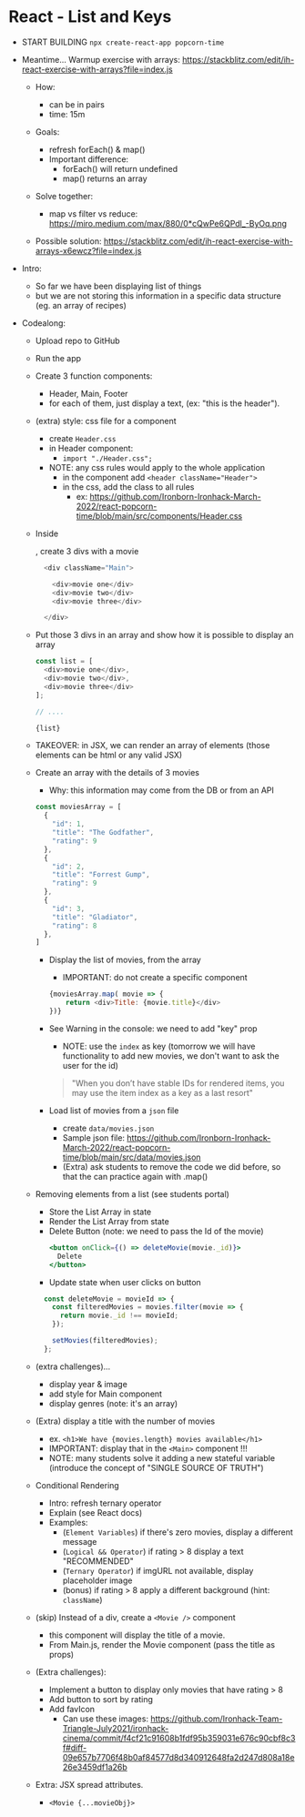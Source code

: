 
# React - List and Keys

<!-- 

Status: draft

@Luis: 
- This unit has improved a lot with v6.1
- Consider following steps students portal instead (do "popcorn-time" but follow steps from this unit, so that students understand the logical process)

-->


- START BUILDING
  `npx create-react-app popcorn-time`


- Meantime... Warmup exercise with arrays:
  https://stackblitz.com/edit/ih-react-exercise-with-arrays?file=index.js
  
  - How:
    - can be in pairs
    - time: 15m
  - Goals:
    - refresh forEach() & map()
    - Important difference: 
      - forEach() will return undefined
      - map() returns an array


  - Solve together:
    - map vs filter vs reduce: https://miro.medium.com/max/880/0*cQwPe6QPdl_-ByOq.png

  - Possible solution: https://stackblitz.com/edit/ih-react-exercise-with-arrays-x6ewcz?file=index.js
    



- Intro:
  - So far we have been displaying list of things
  - but we are not storing this information in a specific data structure (eg. an array of recipes)


- Codealong:

  <!-- 
  @Luis: can ask students to do the first 3 steps (15min) 
  -->

  - Upload repo to GitHub
  
  - Run the app

  - Create 3 function components: 
    - Header, Main, Footer
    - for each of them, just display a text, (ex: "this is the header").


  - (extra) style: css file for a component
    - create `Header.css`
    - in Header component:
      - `import "./Header.css";`
    - NOTE: any css rules would apply to the whole application
      - in the component add `<header className="Header">`
      - in the css, add the class to all rules
        - ex: https://github.com/Ironborn-Ironhack-March-2022/react-popcorn-time/blob/main/src/components/Header.css



  - Inside <Main />, create 3 divs with a movie
    ```javascript
      <div className="Main">

        <div>movie one</div>
        <div>movie two</div> 
        <div>movie three</div>

      </div>
    ```

  - Put those 3 divs in an array and show how it is possible to display an array

    ```javascript
    const list = [
      <div>movie one</div>, 
      <div>movie two</div>, 
      <div>movie three</div>
    ];
    
    // ....
    
    {list}
    ```

  - TAKEOVER: in JSX, we can render an array of elements (those elements can be html or any valid JSX)


  - Create an array with the details of 3 movies
    - Why: this information may come from the DB or from an API

    ```js
    const moviesArray = [
      {
        "id": 1,
        "title": "The Godfather",
        "rating": 9
      },
      {
        "id": 2,
        "title": "Forrest Gump",
        "rating": 9
      },
      {
        "id": 3,
        "title": "Gladiator",
        "rating": 8
      },
    ]
    ```
    

    - Display the list of movies, from the array
      - IMPORTANT: do not create a specific component

      <!-- 
      @Luis: 
        - Keep everything inside the Main component 
        - (do not create a specifi component!)
      -->


      ```js
      {moviesArray.map( movie => {
          return <div>Title: {movie.title}</div>
      })}
      ```

    - See Warning in the console: we need to add "key" prop
      - NOTE: use the `index` as key (tomorrow we will have functionality to add new movies, we don't want to ask the user for the id)
      > "When you don’t have stable IDs for rendered items, you may use the item index as a key as a last resort"


    - Load list of movies from a `json` file
      - create `data/movies.json`
      - Sample json file: https://github.com/Ironborn-Ironhack-March-2022/react-popcorn-time/blob/main/src/data/movies.json
      - (Extra) ask students to remove the code we did before, so that the can practice again with .map()



  - Removing elements from a list (see students portal)
    - Store the List Array in state
    - Render the List Array from state
    - Delete Button (note: we need to pass the Id of the movie)
      ```jsx
      <button onClick={() => deleteMovie(movie._id)}>
        Delete
      </button>
      ```
    - Update state when user clicks on button

    ```js
      const deleteMovie = movieId => {
        const filteredMovies = movies.filter(movie => {
          return movie._id !== movieId;
        });
    
        setMovies(filteredMovies);
      };
    ```


  - (extra challenges)...
    - display year & image
    - add style for Main component
    - display genres (note: it's an array)


  - (Extra) display a title with the number of movies 
    - ex. `<h1>We have {movies.length} movies available</h1>`
    - IMPORTANT: display that in the `<Main>` component !!!
    - NOTE: many students solve it adding a new stateful variable (introduce the concept of "SINGLE SOURCE OF TRUTH")



  - Conditional Rendering
    - Intro: refresh ternary operator
    - Explain (see React docs)
    - Examples:
      - (`Element Variables`) if there's zero movies, display a different message
      - (`Logical && Operator`) if rating > 8 display a text "RECOMMENDED"
      - (`Ternary Operator`) if imgURL not  available, display placeholder image
      - (bonus) if rating > 8 apply a different background (hint: `className`)



  - (skip) Instead of a div, create a `<Movie />` component
      - this component will display the title of a movie.
      - From Main.js, render the Movie component (pass the title as props)
      <!-- @Luis: skip this (we haven't seen comunication from child to parent component + they don't need it for today's lab) -->



  - (Extra challenges):
    - Implement a button to display only movies that have rating > 8
    - Add button to sort by rating
    - Add favIcon
      - Can use these images: https://github.com/Ironhack-Team-Triangle-July2021/ironhack-cinema/commit/f4cf21c91608b1fdf95b359031e676c90cbf8c3f#diff-09e657b7706f48b0af84577d8d340912648fa2d247d808a18e26e3459df1a26b


  - Extra: JSX spread attributes.
    - `<Movie {...movieObj}>`
      

